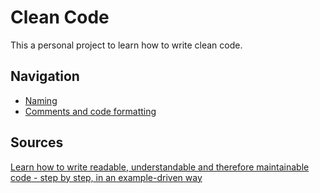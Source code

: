 # Clean Code

This a personal project to learn how to write clean code.

## Navigation

- [Naming](Naming)
- [Comments and code formatting](Comments%20and%20code%20dormatting)

## Sources

[Learn how to write readable, understandable and therefore maintainable code - step by step, in an example-driven way](https://www.udemy.com/course/writing-clean-code)

